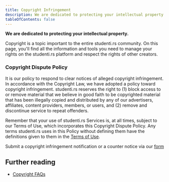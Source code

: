 ```yaml
---
title: Copyright Infringement
description: We are dedicated to protecting your intellectual property.
tableOfContents: false
---
```


**We are dedicated to protecting your intellectual property.**

Copyright is a topic important to the entire studenti.rs community. On this page, you'll find all the information and tools you need to manage your rights on the studenti.rs platform and respect the rights of other creators.

### Copyright Dispute Policy

It is our policy to respond to clear notices of alleged copyright infringement. In accordance with the Copyright Law, we have adopted a policy toward copyright infringement. studenti.rs reserves the right to (1) block access to or remove material that we believe in good faith to be copyrighted material that has been illegally copied and distributed by any of our advertisers, affiliates, content providers, members, or users, and (2) remove and discontinue service to repeat offenders.

Remember that your use of studenti.rs Services is, at all times, subject to our Terms of Use, which incorporates this Copyright Dispute Policy. Any terms studenti.rs uses in this Policy without defining them have the definitions given to them in the [Terms of Use](https://studenti.rs/terms).

Submit a copyright infringement notification or a counter notice via our [form](./take-down.md)

## Further reading

- [Copyright FAQs](../copyright/what-is-copyright.md)

